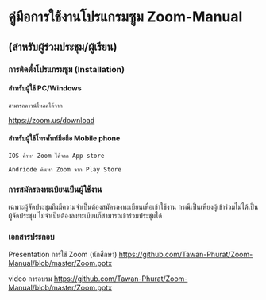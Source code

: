 # คู่มือการใช้งานโปรแกรมซูม Zoom-Manual 
## (สำหรับผู้ร่วมประชุม/ผู้เรียน)


### การติดตั้งโปรแกรมซูม (Installation)

#### สำหรับผู้ใช้ PC/Windows
    สามารถดาวน์โหลดได้จาก
https://zoom.us/download 

#### สำหรับผู้ใช้โทรศัพท์มือถือ Mobile phone

    IOS ค้าหา Zoom ได้จาก App store
    
    Andriode ค้นหา Zoom จาก Play Store
    
### การสมัครลงทะเบียนเป็นผู้ใช้งาน

   เฉพาะผู้จัดประชุมถึงมีความจำเป็นต้องสมัครลงทะเบียนเพื่อเข้าใช้งาน 
   กรณีเป็นเพียงผู้เข้าร่วมไม่ได้เป็นผู้จัดประชุม ไม่จำเป็นต้องลงทะเบียนก็สามารถเข้าร่วมประชุมได้
   
### เอกสารประกอบ

Presentation การใช้ Zoom (นักศึกษา)
https://github.com/Tawan-Phurat/Zoom-Manual/blob/master/Zoom.pptx

video การอบรม
https://github.com/Tawan-Phurat/Zoom-Manual/blob/master/Zoom.pptx
